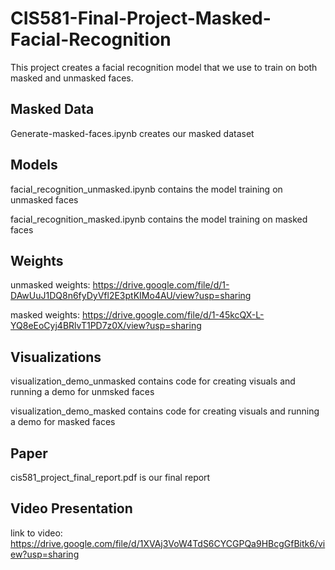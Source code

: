 # CIS581-Final-Project-Masked-Facial-Recognition
This project creates a facial recognition model that we use to train on both masked and unmasked faces.

## Masked Data
Generate-masked-faces.ipynb creates our masked dataset

## Models
facial_recognition_unmasked.ipynb contains the model training on unmasked faces

facial_recognition_masked.ipynb contains the model training on masked faces

## Weights
unmasked weights: https://drive.google.com/file/d/1-DAwUuJ1DQ8n6fyDyVfl2E3ptKIMo4AU/view?usp=sharing

masked weights: https://drive.google.com/file/d/1-45kcQX-L-YQ8eEoCyj4BRlvT1PD7z0X/view?usp=sharing

## Visualizations
visualization_demo_unmasked contains code for creating visuals and running a demo for unmsked faces

visualization_demo_masked contains code for creating visuals and running a demo for masked faces

## Paper
cis581_project_final_report.pdf is our final report

## Video Presentation
link to video: https://drive.google.com/file/d/1XVAj3VoW4TdS6CYCGPQa9HBcgGfBitk6/view?usp=sharing
